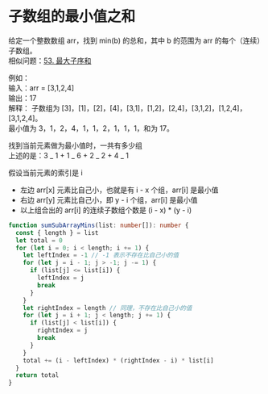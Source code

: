 # 子数组的最小值之和

给定一个整数数组 arr，找到 min(b) 的总和，其中 b 的范围为 arr 的每个（连续）子数组。  
相似问题：[53. 最大子序和](./053.md)

例如：  
输入：arr = [3,1,2,4]  
输出：17  
解释：
子数组为 [3]，[1]，[2]，[4]，[3,1]，[1,2]，[2,4]，[3,1,2]，[1,2,4]，[3,1,2,4]。  
最小值为 3，1，2，4，1，1，2，1，1，1，和为 17。

找到当前元素做为最小值时，一共有多少组  
上述的是：3 _ 1 + 1 _ 6 + 2 _ 2 + 4 _ 1

假设当前元素的索引是 i

- 左边 arr[x] 元素比自己小，也就是有 i - x 个组，arr[i] 是最小值
- 右边 arr[y] 元素比自己小，即 y - i 个组，arr[i] 是最小值
- 以上组合出的 arr[i] 的连续子数组个数是 (i - x) \* (y - i)

```ts
function sumSubArrayMins(list: number[]): number {
  const { length } = list
  let total = 0
  for (let i = 0; i < length; i += 1) {
    let leftIndex = -1 // -1 表示不存在比自己小的值
    for (let j = i - 1; j > -1; j -= 1) {
      if (list[j] <= list[i]) {
        leftIndex = j
        break
      }
    }
    let rightIndex = length // 同理，不存在比自己小的值
    for (let j = i + 1; j < length; j += 1) {
      if (list[j] < list[i]) {
        rightIndex = j
        break
      }
    }
    total += (i - leftIndex) * (rightIndex - i) * list[i]
  }
  return total
}
```
